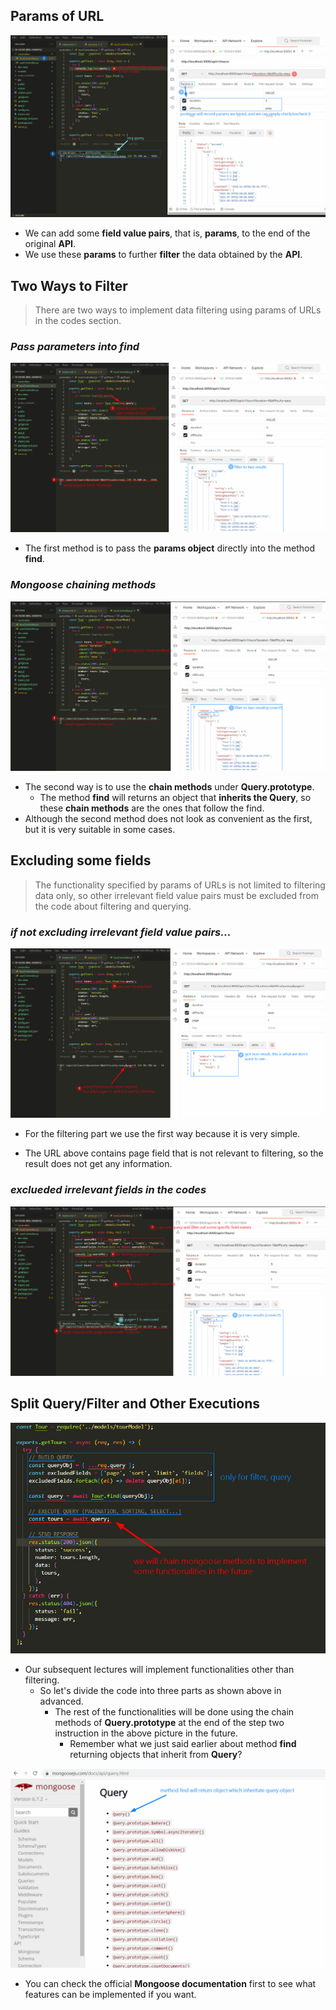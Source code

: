 ## **Params of URL**

![Alt add params to URL](pic/bandicam%202022-11-09%2012-54-29-405.jpg)

- We can add some **field value pairs**, that is, **params**, to the end of the original **API**.
- We use these **params** to further **filter** the data obtained by the **API**.

## **Two Ways to Filter**

> There are two ways to implement data filtering using params of URLs in the codes section.

### _Pass parameters into find_

![Alt pass param pairs into find](pic/bandicam%202022-11-09%2013-02-21-488.jpg)

- The first method is to pass the **params object** directly into the method **find**.

### _Mongoose chaining methods_

![Alt mongoose chain methods](pic/bandicam%202022-11-09%2013-06-18-887.jpg)

- The second way is to use the **chain methods** under **Query.prototype**.
  - The method **find** will returns an object that **inherits the Query**, so these **chain methods** are the ones that follow the find.
- Although the second method does not look as convenient as the first, but it is very suitable in some cases.

## **Excluding some fields**

> The functionality specified by params of URLs is not limited to filtering data only, so other irrelevant field value pairs must be excluded from the code about filtering and querying.

### _if not excluding irrelevant field value pairs..._

![Alt param not for filtering](pic/bandicam%202022-11-09%2013-12-26-479.jpg)

- For the filtering part we use the first way because it is very simple.

- The URL above contains page field that is not relevant to filtering, so the result does not get any information.

### _exclueded irrelevant fields in the codes_

![Alt excluded fields not filtering](pic/bandicam%202022-11-09%2013-25-08-129.jpg)

## **Split Query/Filter and Other Executions**

![Alt split to three parts](pic/bandicam%202022-11-09%2013-34-41-670.jpg)

- Our subsequent lectures will implement functionalities other than filtering.
  - So let's divide the code into three parts as shown above in advanced.
    - The rest of the functionalities will be done using the chain methods of **Query.prototype** at the end of the step two instruction in the above picture in the future.
      - Remember what we just said earlier about method **find** returning objects that inherit from **Query**?

![Alt mongoose document](pic/bandicam%202022-11-09%2013-36-22-632.jpg)

- You can check the official **Mongoose documentation** first to see what features can be implemented if you want.
